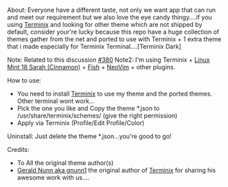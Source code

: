 About:
Everyone have a different taste, not only we want app that can run and meet our requirement but we also love the eye candy thingy....if you using [Terminix](https://github.com/gnunn1/terminix) and looking for other theme which are not shipped by default, consider your're lucky because this repo have a huge collection of themes gather from the net and ported to use with Terminix + 1 extra theme that i made especially for Terminix Terminal....[Terminix Dark]

Note: Related to this discussion [#380](https://github.com/gnunn1/terminix/issues/380)
Note2: I'm using Terminix + [Linux Mint 18 Sarah (Cinnamon)](https://www.linuxmint.com/) + [Fish](https://github.com/fish-shell/fish-shell) + [NeoVim](https://github.com/neovim/neovim) + other plugins.

How to use:
* You need to install [Terminix](https://github.com/gnunn1/terminix) to use my theme and the ported themes. Other terminal wont work...
* Pick the one you like and Copy the theme *.json to /usr/share/terminix/schemes/ (give the right permission)
* Apply via Terminix (Profile/Edit Profile/Color)

Uninstall:
Just delete the theme *.json...you're good to go!

Credits:
* To All the original theme author(s)
* [Gerald Nunn aka gnunn1](https://github.com/gnunn1) the original author of [Terminix](https://github.com/gnunn1/terminix) for sharing his awesome work with us....
